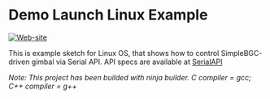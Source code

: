 Demo Launch Linux Example
=========================
[![Web-site](https://www.basecamelectronics.com/img/logo.basecam.onwhite.png)](https://www.basecamelectronics.com)

This is example sketch for Linux OS, that shows how to control
SimpleBGC-driven gimbal via Serial API. API specs are available at
[SerialAPI](http://www.basecamelectronics.com/serialapi/)

*Note: This project has been builded with ninja builder.*
*C compiler = gcc; C++ compiler = g++*